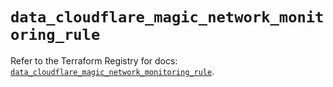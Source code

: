 # `data_cloudflare_magic_network_monitoring_rule`

Refer to the Terraform Registry for docs: [`data_cloudflare_magic_network_monitoring_rule`](https://registry.terraform.io/providers/cloudflare/cloudflare/5.6.0/docs/data-sources/magic_network_monitoring_rule).
